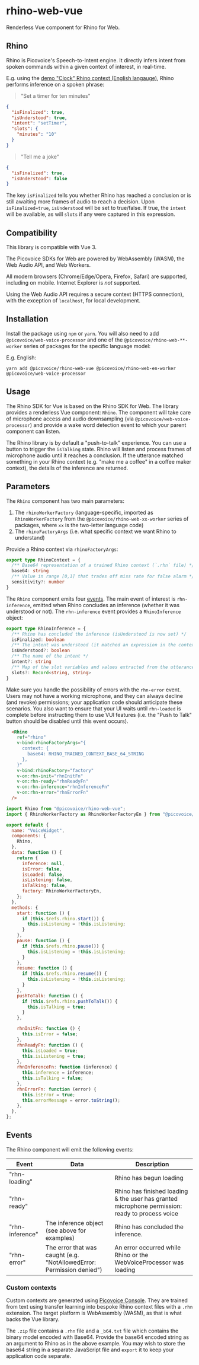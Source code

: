 # rhino-web-vue

Renderless Vue component for Rhino for Web.

## Rhino

Rhino is Picovoice's Speech-to-Intent engine. It directly infers intent from spoken commands within a given context of interest, in real-time.

E.g. using the [demo "Clock" Rhino context (English langauge)](https://github.com/Picovoice/rhino/blob/master/resources/contexts/wasm/clock_wasm.rhn), Rhino performs inference on a spoken phrase:

> "Set a timer for ten minutes"

```json
{
  "isFinalized": true,
  "isUnderstood": true,
  "intent": "setTimer",
  "slots": {
    "minutes": "10"
  }
}
```

> "Tell me a joke"

```json
{
  "isFinalized": true,
  "isUnderstood": false
}
```

The key `isFinalized` tells you whether Rhino has reached a conclusion or is still awaiting more frames of audio to reach a decision. Upon `isFinalized=true`, `isUnderstood` will be set to true/false. If true, the `intent` will be available, as will `slots` if any were captured in this expression.

## Compatibility

This library is compatible with Vue 3.

The Picovoice SDKs for Web are powered by WebAssembly (WASM), the Web Audio API, and Web Workers.

All modern browsers (Chrome/Edge/Opera, Firefox, Safari) are supported, including on mobile. Internet Explorer is _not_ supported.

Using the Web Audio API requires a secure context (HTTPS connection), with the exception of `localhost`, for local development.

## Installation

Install the package using `npm` or `yarn`. You will also need to add `@picovoice/web-voice-processor` and one of the `@picovoice/rhino-web-**-worker` series of packages for the specific language model:

E.g. English:

```console
yarn add @picovoice/rhino-web-vue @picovoice/rhino-web-en-worker @picovoice/web-voice-processor
```

## Usage

The Rhino SDK for Vue is based on the Rhino SDK for Web. The library provides a renderless Vue component: `Rhino`. The component will take care of microphone access and audio downsampling (via `@picovoice/web-voice-processor`) and provide a wake word detection event to which your parent component can listen.

The Rhino library is by default a "push-to-talk" experience. You can use a button to trigger the `isTalking` state. Rhino will listen and process frames of microphone audio until it reaches a conclusion. If the utterance matched something in your Rhino context (e.g. "make me a coffee" in a coffee maker context), the details of the inference are returned.

## Parameters

The `Rhino` component has two main parameters:

1. The `rhinoWorkerFactory` (language-specific, imported as `RhinoWorkerFactory` from the `@picovoice/rhino-web-xx-worker` series of packages, where `xx` is the two-letter language code)
1. The `rhinoFactoryArgs` (i.e. what specific context we want Rhino to understand)

Provide a Rhino context via `rhinoFactoryArgs`:

```typescript
export type RhinoContext = {
  /** Base64 representation of a trained Rhino context (`.rhn` file) */
  base64: string
  /** Value in range [0,1] that trades off miss rate for false alarm */
  sensitivity?: number
}
```

The `Rhino` component emits four [events](#events). The main event of interest is `rhn-inference`, emitted when Rhino concludes an inference (whether it was understood or not). The `rhn-inference` event provides a `RhinoInference` object:

```typescript
export type RhinoInference = {
  /** Rhino has concluded the inference (isUnderstood is now set) */
  isFinalized: boolean
  /** The intent was understood (it matched an expression in the context) */
  isUnderstood?: boolean
  /** The name of the intent */
  intent?: string
  /** Map of the slot variables and values extracted from the utterance */
  slots?: Record<string, string>
}
```

Make sure you handle the possibility of errors with the `rhn-error` event. Users may not have a working microphone, and they can always decline (and revoke) permissions; your application code should anticipate these scenarios. You also want to ensure that your UI waits until `rhn-loaded` is complete before instructing them to use VUI features (i.e. the "Push to Talk" button should be disabled until this event occurs).

```html
  <Rhino
    ref="rhino"
    v-bind:rhinoFactoryArgs="{
      context: {
        base64: RHINO_TRAINED_CONTEXT_BASE_64_STRING
      },
    }"
    v-bind:rhinoFactory="factory"
    v-on:rhn-init="rhnInitFn"
    v-on:rhn-ready="rhnReadyFn"
    v-on:rhn-inference="rhnInferenceFn"
    v-on:rhn-error="rhnErrorFn"
  />
```

```javascript
import Rhino from "@picovoice/rhino-web-vue";
import { RhinoWorkerFactory as RhinoWorkerFactoryEn } from "@picovoice/rhino-web-en-worker";

export default {
  name: "VoiceWidget",
  components: {
    Rhino,
  },
  data: function () {
    return {
      inference: null,
      isError: false,
      isLoaded: false,
      isListening: false,
      isTalking: false,
      factory: RhinoWorkerFactoryEn,
    };
  },
  methods: {
    start: function () {
      if (this.$refs.rhino.start()) {
        this.isListening = !this.isListening;
      }
    },
    pause: function () {
      if (this.$refs.rhino.pause()) {
        this.isListening = !this.isListening;
      }
    },
    resume: function () {
      if (this.$refs.rhino.resume()) {
        this.isListening = !this.isListening;
      }
    },
    pushToTalk: function () {
      if (this.$refs.rhino.pushToTalk()) {
        this.isTalking = true;
      }
    },

    rhnInitFn: function () {
      this.isError = false;
    },
    rhnReadyFn: function () {
      this.isLoaded = true;
      this.isListening = true;
    },
    rhnInferenceFn: function (inference) {
      this.inference = inference;
      this.isTalking = false;
    },
    rhnErrorFn: function (error) {
      this.isError = true;
      this.errorMessage = error.toString();
    },
  },
};
```

## Events

The Rhino component will emit the following events:

| Event         | Data                                                                  | Description                                                                                         |
| ------------- | --------------------------------------------------------------------- | --------------------------------------------------------------------------------------------------- |
| "rhn-loading" |                                                                       | Rhino has begun loading                                                                         |
| "rhn-ready"   |                                                                       | Rhino has finished loading & the user has granted microphone permission: ready to process voice |
| "rhn-inference" | The inference object (see above for examples)                         | Rhino has concluded the inference.                                                                    |
| "rhn-error"   | The error that was caught (e.g. "NotAllowedError: Permission denied") | An error occurred while Rhino or the WebVoiceProcessor was loading                              |

### Custom contexts

Custom contexts are generated using [Picovoice Console](https://picovoice.ai/console/). They are trained from text using transfer learning into bespoke Rhino context files with a `.rhn` extension. The target platform is WebAssembly (WASM), as that is what backs the Vue library.

The `.zip` file contains a `.rhn` file and a `_b64.txt` file which contains the binary model encoded with Base64. Provide the base64 encoded string as an argument to Rhino as in the above example. You may wish to store the base64 string in a separate JavaScript file and `export` it to keep your application code separate.
